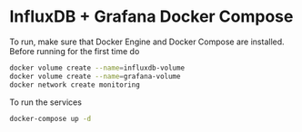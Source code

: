 # InfluxDB + Grafana Docker Compose

To run, make sure that Docker Engine and Docker Compose are installed. Before running for the first time do

```bash
docker volume create --name=influxdb-volume
docker volume create --name=grafana-volume
docker network create monitoring
```

To run the services

```bash
docker-compose up -d
```
